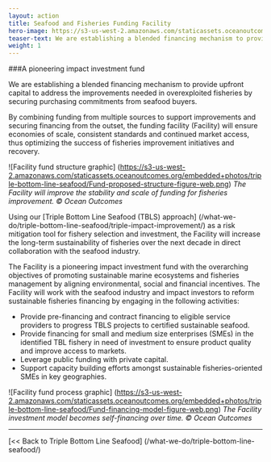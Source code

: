 ```yaml
---
layout: action
title: Seafood and Fisheries Funding Facility
hero-image: https://s3-us-west-2.amazonaws.com/staticassets.oceanoutcomes.org/hero+photos/funding-facility-hero.jpg
teaser-text: We are establishing a blended financing mechanism to provide upfront capital to fund improvements in fisheries by securing purchasing commitments from seafood buyers. This pioneering impact investment fund will promote sustainable marine ecosystems and fisheries management by aligning environmental, social and financial incentives.
weight: 1
---
```

###A pioneering impact investment fund

We are establishing a blended financing mechanism to provide upfront capital to address the improvements needed in overexploited fisheries by securing purchasing commitments from seafood buyers.

By combining funding from multiple sources to support improvements and securing financing from the outset, the funding facility (Facility) will ensure economies of scale, consistent standards and continued market access, thus optimizing the success of fisheries improvement initiatives and recovery. 

![Facility fund structure graphic]
(https://s3-us-west-2.amazonaws.com/staticassets.oceanoutcomes.org/embedded+photos/triple-bottom-line-seafood/Fund-proposed-structure-figure-web.png)
*The Facility will improve the stability and scale of funding for fisheries improvement. © Ocean Outcomes*

Using our [Triple Bottom Line Seafood (TBLS) approach] (/what-we-do/triple-bottom-line-seafood/triple-impact-improvement/) as a risk mitigation tool for fishery selection and investment, the Facility will increase the long-term sustainability of fisheries over the next decade in direct collaboration with the seafood industry.

The Facility is a pioneering impact investment fund with the overarching objectives of promoting sustainable marine ecosystems and fisheries management by aligning environmental, social and financial incentives. The Facility will work with the seafood industry and impact investors to reform sustainable fisheries financing by engaging in the following activities:

  * Provide pre-financing and contract financing to eligible service providers to progress TBLS projects to certified sustainable seafood.  
  * Provide financing for small and medium size enterprises (SMEs) in the identified TBL fishery in need of investment to ensure product quality and improve access to markets.  
  * Leverage public funding with private capital.  
  * Support capacity building efforts amongst sustainable fisheries-oriented SMEs in key geographies.

![Facility fund process graphic]
(https://s3-us-west-2.amazonaws.com/staticassets.oceanoutcomes.org/embedded+photos/triple-bottom-line-seafood/Fund-financing-model-figure-web.png)
*The Facility investment model becomes self-financing over time. © Ocean Outcomes*

-----

[<< Back to Triple Bottom Line Seafood] (/what-we-do/triple-bottom-line-seafood/)
